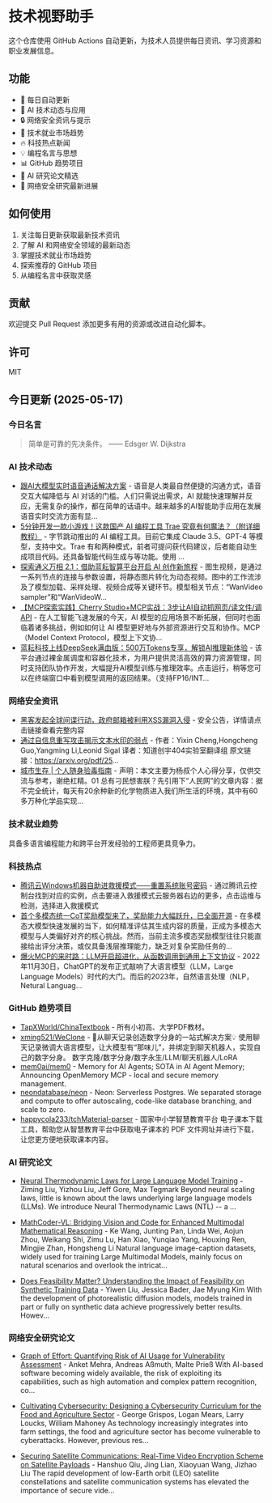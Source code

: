 # 技术视野助手

这个仓库使用 GitHub Actions 自动更新，为技术人员提供每日资讯、学习资源和职业发展信息。

## 功能

- 🔄 每日自动更新
- 🤖 AI 技术动态与应用
- 🔒 网络安全资讯与提示
- 💼 技术就业市场趋势
- 🔥 科技热点新闻
- 💡 编程名言与思想
- 📊 GitHub 趋势项目
- 📝 AI 研究论文精选
- 🔐 网络安全研究最新进展

## 如何使用

1. 关注每日更新获取最新技术资讯
2. 了解 AI 和网络安全领域的最新动态
3. 掌握技术就业市场趋势
4. 探索推荐的 GitHub 项目
5. 从编程名言中获取灵感

## 贡献

欢迎提交 Pull Request 添加更多有用的资源或改进自动化脚本。

## 许可

MIT

## 今日更新 (2025-05-17)

### 今日名言

> 简单是可靠的先决条件。 —— Edsger W. Dijkstra

### AI 技术动态

- [跟AI大模型实时语音通话解决方案](https://i-operation.csdnimg.cn/images/8efd18d5d7054f77a81294a14cd80ad5.png) - 语音是人类最自然便捷的沟通方式，语音交互大幅降低与 AI 对话的门槛。人们只需说出需求，AI 就能快速理解并反应，无需复杂的操作，都在简单的话语中。越来越多的AI智能助手应用在发展语音实时交流方面有显...
- [5分钟开发一款小游戏！这款国产 AI 编程工具 Trae 究竟有何魔法？（附详细教程）](https://i-operation.csdnimg.cn/images/8efd18d5d7054f77a81294a14cd80ad5.png) - 字节跳动推出的 AI 编程工具。目前它集成 Claude 3.5、GPT-4 等模型，支持中文。Trae 有和两种模式，前者可提问获代码建议，后者能自动生成项目代码。还具备智能代码生成与等功能。使用 ...
- [探索通义万相 2.1：借助蓝耘智算平台开启 AI 创作新旅程](https://i-operation.csdnimg.cn/images/8efd18d5d7054f77a81294a14cd80ad5.png) - 图生视频，是通过一系列节点的连接与参数设置，将静态图片转化为动态视频。图中的工作流涉及了模型加载、采样处理、视频合成等关键环节。模型相关节点：“WanVideo sampler”和“WanVideoW...
- [【MCP探索实践】Cherry Studio+MCP实战：3步让AI自动抓网页/读文件/调API](https://i-operation.csdnimg.cn/images/8efd18d5d7054f77a81294a14cd80ad5.png) - 在人工智能飞速发展的今天，AI 模型的应用场景不断拓展，但同时也面临着诸多挑战，例如如何让 AI 模型更好地与外部资源进行交互和协作。MCP（Model Context Protocol，模型上下文协...
- [蓝耘科技上线DeepSeek满血版：500万Tokens专享，解锁AI推理新体验](https://i-operation.csdnimg.cn/images/8efd18d5d7054f77a81294a14cd80ad5.png) - 该平台通过裸金属调度和容器化技术，为用户提供灵活高效的算力资源管理，同时支持团队协作开发，大幅提升AI模型训练与推理效率。点击运行，稍等您可以在终端窗口中看到模型调用的返回结果。（支持FP16/INT...


### 网络安全资讯

- [黑客发起全球间谍行动，政府邮箱被利用XSS漏洞入侵](https://www.anquanke.com/post/id/307477) - 安全公告，详情请点击链接查看完整内容
- [通过自信息重写攻击揭示文本水印的弱点](https://paper.seebug.org/3320/) - 作者：Yixin Cheng,Hongcheng Guo,Yangming Li,Leonid Sigal
译者：知道创宇404实验室翻译组
原文链接：https://arxiv.org/pdf/25...
- [城市生存 | 个人随身验毒指南](https://www.4hou.com/posts/0My5) - 声明：本文主要为杨叔个人心得分享，仅供交流与参考，谢绝杠精。01 总有刁民想害朕？先引用下“人民网”的文章内容：据不完全统计，每天有20余种新的化学物质进入我们所生活的环境，其中有60多万种化学品实现...


### 技术就业趋势

具备多语言编程能力和跨平台开发经验的工程师更具竞争力。

### 科技热点

- [腾讯云Windows机器自助进救援模式——重置系统账号密码](https://cloud.tencent.com/developer/article/2520111) - 通过腾讯云控制台找到对应的实例，点击要进入救援模式云服务器右边的更多，点击运维与检测，选择进入救援模式
- [首个多模态统一CoT奖励模型来了，奖励能力大幅跃升，已全面开源](https://cloud.tencent.com/developer/article/2520065) - 在多模态大模型快速发展的当下，如何精准评估其生成内容的质量，正成为多模态大模型与人类偏好对齐的核心挑战。然而，当前主流多模态奖励模型往往只能直接给出评分决策，或仅具备浅层推理能力，缺乏对复杂奖励任务的...
- [爆火MCP的来时路：LLM开启超进化，从函数调用到通用上下文协议](https://cloud.tencent.com/developer/article/2520068) - 2022年11月30日，ChatGPT的发布正式敲响了大语言模型（LLM，Large Language Models）时代的大门。而后的2023年，自然语言处理（NLP，Netural Languag...


### GitHub 趋势项目

- [TapXWorld/ChinaTextbook](https://github.com/TapXWorld/ChinaTextbook) - 所有小初高、大学PDF教材。
- [xming521/WeClone](https://github.com/xming521/WeClone) - 🚀从聊天记录创造数字分身的一站式解决方案💡 使用聊天记录微调大语言模型，让大模型有“那味儿”，并绑定到聊天机器人，实现自己的数字分身。 数字克隆/数字分身/数字永生/LLM/聊天机器人/LoRA
- [mem0ai/mem0](https://github.com/mem0ai/mem0) - Memory for AI Agents; SOTA in AI Agent Memory; Announcing OpenMemory MCP - local and secure memory management.
- [neondatabase/neon](https://github.com/neondatabase/neon) - Neon: Serverless Postgres. We separated storage and compute to offer autoscaling, code-like database branching, and scale to zero.
- [happycola233/tchMaterial-parser](https://github.com/happycola233/tchMaterial-parser) - 国家中小学智慧教育平台 电子课本下载工具，帮助您从智慧教育平台中获取电子课本的 PDF 文件网址并进行下载，让您更方便地获取课本内容。




### AI 研究论文

- [Neural Thermodynamic Laws for Large Language Model Training](http://arxiv.org/abs/2505.10559v1) - Ziming Liu, Yizhou Liu, Jeff Gore, Max Tegmark
  Beyond neural scaling laws, little is known about the laws underlying large
language models (LLMs). We introduce Neural Thermodynamic Laws (NTL) -- a ...

- [MathCoder-VL: Bridging Vision and Code for Enhanced Multimodal
  Mathematical Reasoning](http://arxiv.org/abs/2505.10557v1) - Ke Wang, Junting Pan, Linda Wei, Aojun Zhou, Weikang Shi, Zimu Lu, Han Xiao, Yunqiao Yang, Houxing Ren, Mingjie Zhan, Hongsheng Li
  Natural language image-caption datasets, widely used for training Large
Multimodal Models, mainly focus on natural scenarios and overlook the intricat...

- [Does Feasibility Matter? Understanding the Impact of Feasibility on
  Synthetic Training Data](http://arxiv.org/abs/2505.10551v1) - Yiwen Liu, Jessica Bader, Jae Myung Kim
  With the development of photorealistic diffusion models, models trained in
part or fully on synthetic data achieve progressively better results. Howev...



### 网络安全研究论文

- [Graph of Effort: Quantifying Risk of AI Usage for Vulnerability
  Assessment](http://arxiv.org/abs/2503.16392v1) - Anket Mehra, Andreas Aßmuth, Malte Prieß
  With AI-based software becoming widely available, the risk of exploiting its
capabilities, such as high automation and complex pattern recognition, co...

- [Cultivating Cybersecurity: Designing a Cybersecurity Curriculum for the
  Food and Agriculture Sector](http://arxiv.org/abs/2503.16292v1) - George Grispos, Logan Mears, Larry Loucks, William Mahoney
  As technology increasingly integrates into farm settings, the food and
agriculture sector has become vulnerable to cyberattacks. However, previous
res...

- [Securing Satellite Communications: Real-Time Video Encryption Scheme on
  Satellite Payloads](http://arxiv.org/abs/2503.16287v1) - Hanshuo Qiu, Jing Lian, Xiaoyuan Wang, Jizhao Liu
  The rapid development of low-Earth orbit (LEO) satellite constellations and
satellite communication systems has elevated the importance of secure vide...


